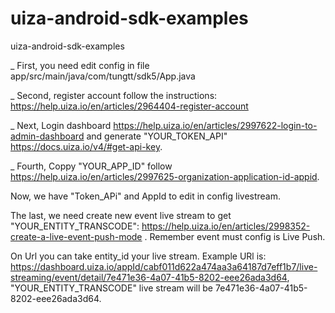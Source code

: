 # uiza-android-sdk-examples
uiza-android-sdk-examples

_ First, you need edit config in file app/src/main/java/com/tungtt/sdk5/App.java

<!-- public class App extends MultiDexApplication {
    public static final String DF_DoMain_Api = "ap-southeast-1-api.uiza.co";
    public static final String DF_TOKEN = "YOUR_TOKEN_API";
   public static final String DF_AppId = "YOUR_APP_ID";
   public static String entityIdDefaultLIVE_TRANSCODE = "YOUR_ENTITY_TRANSCODE";

   @Override
    public void onCreate() {
        super.onCreate();
        Constants.setDebugMode(false);
        UZUtil.initWorkspace(this,4, DF_DoMain_Api, DF_TOKEN, DF_AppId);
    }
} -->

_ Second, register account follow the instructions: https://help.uiza.io/en/articles/2964404-register-account

_ Next, Login dashboard https://help.uiza.io/en/articles/2997622-login-to-admin-dashboard and generate "YOUR_TOKEN_API" https://docs.uiza.io/v4/#get-api-key.

_ Fourth, Coppy "YOUR_APP_ID" follow https://help.uiza.io/en/articles/2997625-organization-application-id-appid.

Now, we have "Token_APi" and AppId to edit in config livestream.

The last, we need create new event live stream to get "YOUR_ENTITY_TRANSCODE": https://help.uiza.io/en/articles/2998352-create-a-live-event-push-mode . Remember event must config is Live Push. 

On Url you can take entity_id your live stream. Example URl is: https://dashboard.uiza.io/appId/cabf011d622a474aa3a64187d7eff1b7/live-streaming/event/detail/7e471e36-4a07-41b5-8202-eee26ada3d64, "YOUR_ENTITY_TRANSCODE" live stream will be 7e471e36-4a07-41b5-8202-eee26ada3d64. 